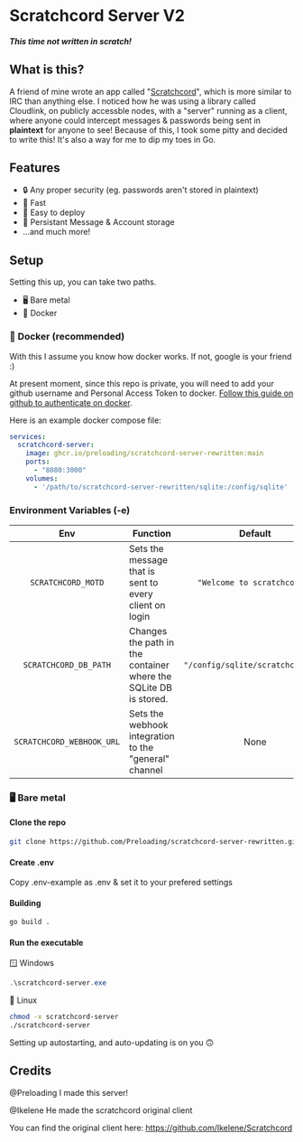 # Scratchcord Server V2
##### This time not written in scratch!

## What is this?
A friend of mine wrote an app called "[Scratchcord](https://github.com/Ikelene/ScratchCord)", which is more similar to IRC than anything else. I noticed how he was using a library called Cloudlink, on publicly accessble nodes, with a "server" running as a client, where anyone could intercept messages & passwords being sent in **plaintext** for anyone to see! Because of this, I took some pitty and decided to write this! It's also a way for me to dip my toes in Go.

## Features
- 🔒 Any proper security (eg. passwords aren't stored in plaintext)
- 🚀 Fast
- 🐳 Easy to deploy
- 💾 Persistant Message & Account storage
- ...and much more!

## Setup
Setting this up, you can take two paths.

- 🖥 Bare metal
- 🐳 Docker

### 🐳 Docker (recommended)
With this I assume you know how docker works. If not, google is your friend :)

At present moment, since this repo is private, you will need to add your github username and Personal Access Token to docker. [Follow this guide on github to authenticate on docker](https://docs.github.com/en/packages/working-with-a-github-packages-registry/working-with-the-container-registry#authenticating-with-a-personal-access-token-classic).

Here is an example docker compose file:
```yml
services:
  scratchcord-server:
    image: ghcr.io/preloading/scratchcord-server-rewritten:main
    ports:
      - "8080:3000"
    volumes:
      - '/path/to/scratchcord-server-rewritten/sqlite:/config/sqlite'
```
### Environment Variables (-e)

|Env|Function|Default|
| :----: | --- | :---: |
|``SCRATCHCORD_MOTD``| Sets the message that is sent to every client on login|``"Welcome to scratchcord!"``|
|``SCRATCHCORD_DB_PATH``| Changes the path in the container where the SQLite DB is stored. |``"/config/sqlite/scratchcord.db"``|
|``SCRATCHCORD_WEBHOOK_URL``| Sets the webhook integration to the "general" channel|None|

### 🖥 Bare metal
#### Clone the repo
```bash
git clone https://github.com/Preloading/scratchcord-server-rewritten.git
```
#### Create .env
Copy .env-example as .env & set it to your prefered settings
#### Building
```bash
go build .
```
#### Run the executable
🪟 Windows
```powershell
.\scratchcord-server.exe
```
🐧 Linux
```bash
chmod -x scratchcord-server
./scratchcord-server
```
Setting up autostarting, and auto-updating is on you 🙃
## Credits
@Preloading I made this server!

@Ikelene He made the scratchcord original client

You can find the original client here: https://github.com/Ikelene/Scratchcord
